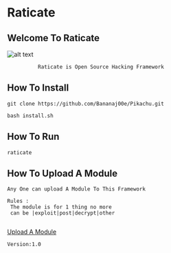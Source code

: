 # Raticate
## Welcome To Raticate



![alt text](https://steamuserimages-a.akamaihd.net/ugc/934931452907312350/8DEFCC6FC45286E35BF6B64805E087D7C92D54F3/?imw=268&imh=268&ima=fit&impolicy=Letterbox&imcolor=%23000000&letterbox=true)
             


              Raticate is Open Source Hacking Framework
               
               
               
## How To Install
` git clone https://github.com/Bananaj00e/Pikachu.git `

`bash install.sh `


## How To Run
 `raticate`
 
 
 

 
## How To Upload A Module
```
Any One can upload A Module To This Framework 
 
Rules :
 The module is for 1 thing no more
 can be |exploit|post|decrypt|other
 

```
[Upload A Module](https://form.jotform.com/200137141537546)

`Version:1.0`
